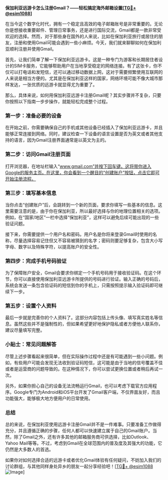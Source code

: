 **保加利亚远游卡怎么注册Gmail？——轻松搞定海外邮箱设置[[TG💪+ @esim1088](https://t.me/s/esim1088)]**

在当今这个数字化时代，拥有一个稳定且高效的电子邮箱账号是非常重要的。无论你是想接收重要邮件、管理日常事务，还是进行国际交流，Gmail都是一款非常受欢迎的选择。然而，对于那些身在国外的人来说，比如在保加利亚旅行或居住的朋友，注册和使用Gmail可能会遇到一些小麻烦。今天，我们就来聊聊如何在保加利亚顺利注册并使用Gmail。

首先，让我们简单了解一下保加利亚远游卡。这是一种专门为游客和长期居住者设计的SIM卡服务，它能够帮助用户在当地享受稳定的网络连接。有了这张卡，你不仅可以打电话和发短信，还可以通过移动数据上网，这对于需要频繁使用互联网的人来说是相当方便的。尤其是在保加利亚这样的国家，网络环境可能不像大城市那样发达，一张优质的远游卡就显得尤为重要了。

那么，具体来说，如何用保加利亚远游卡注册Gmail呢？其实步骤并不复杂，只要你按照以下指南一步步操作，就能轻松完成整个过程。

### 第一步：准备必要的设备

在开始之前，你需要确保自己的手机或其他设备已经插入了保加利亚远游卡，并且能够正常连接到网络。同时，建议检查一下设备的语言设置是否为英文或者其他支持的语言，因为Gmail注册界面通常是以英文为主的。

### 第二步：访问Gmail注册页面

打开浏览器，在地址栏输入“www.gmail.com”并按下回车键。这将带你进入Google的服务主页。在这里，你会看到一个醒目的“创建账户”按钮，点击它即可开始注册流程。

### 第三步：填写基本信息

当你点击“创建账户”后，会跳转到一个新的页面，要求你填写一些基本的信息。这里需要注意的是，由于你在保加利亚，所以最好选择与你的地理位置相关的选项。例如，在“国家/地区”一栏中选择“保加利亚”，这样可以避免后续可能出现的一些验证问题。

接下来，你需要提供一个用户名和密码。用户名是你将来登录Gmail时使用的名称，尽量选择容易记住但又不容易被猜到的名字；密码则要足够复杂，包含大小写字母、数字以及特殊字符，以提高账户的安全性。

### 第四步：完成手机号码验证

为了保障账户安全，Gmail会要求你绑定一个手机号码用于接收验证码。在这个环节，你可以直接使用保加利亚远游卡所提供的号码进行验证。输入正确的号码后，系统会发送一条包含验证码的短信到你的手机上，只需按照提示输入验证码即可继续下一步。

### 第五步：设置个人资料

最后一步就是完善你的个人资料了。这部分内容包括上传头像、填写真实姓名等信息。虽然这些并不是强制性的，但如果希望更好地保护隐私或者方便他人联系你，建议尽量填写完整。

### 小贴士：常见问题解答

尽管上述步骤看起来很简单，但在实际操作过程中还是有可能遇到一些小问题。例如，有些用户可能会发现无法收到验证码短信，这可能是由于当地的信号覆盖不佳或者是运营商的问题导致的。在这种情况下，你可以尝试更换位置或者稍后再试一次。

另外，如果你担心自己的设备无法流畅运行Gmail，也可以考虑下载官方应用程序。Google专门为Android和iOS平台开发了Gmail客户端，不仅界面友好，而且功能强大，能够极大地方便用户的日常使用。

### 总结

总的来说，在保加利亚使用远游卡注册Gmail并不是一件难事。只要准备工作做得充分，并且遵循正确的步骤，任何人都可以快速建立属于自己的Gmail账户。当然，除了Gmail之外，还有许多其他的邮箱服务商可供选择，比如Outlook、Yahoo Mail等等。不过，考虑到Gmail在全球范围内的普及度及其强大的功能，它仍然是大多数人的首选。

如果你对如何选择合适的远游卡或者优化Gmail体验有任何疑问，不妨加入我们的讨论群组，与其他同样身处异乡的朋友一起分享经验吧！[[TG💪+ @esim1088](https://t.me/s/esim1088) ![Image](https://i.postimg.cc/4NQfJmqS/Snipaste-2025-05-13-00-14-12.png)]